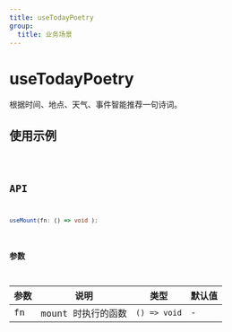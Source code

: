 ```yaml
---
title: useTodayPoetry
group:
  title: 业务场景
---
```


# useTodayPoetry

根据时间、地点、天气、事件智能推荐一句诗词。

## 使用示例

<code src="../../src/hooks/src/useTodayPoetry/demo/base" />

## API

```ts
useMount(fn: () => void );
```

### 参数

| 参数 | 说明               | 类型         | 默认值 |
| ---- | ------------------ | ------------ | ------ |
| fn   | mount 时执行的函数 | `() => void` | -      |
